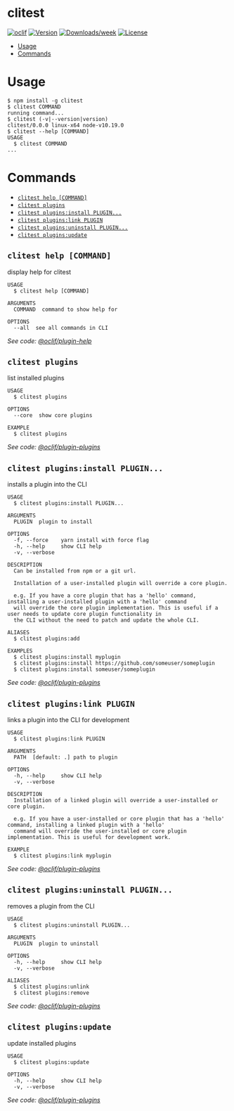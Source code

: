 clitest
=======



[![oclif](https://img.shields.io/badge/cli-oclif-brightgreen.svg)](https://oclif.io)
[![Version](https://img.shields.io/npm/v/clitest.svg)](https://npmjs.org/package/clitest)
[![Downloads/week](https://img.shields.io/npm/dw/clitest.svg)](https://npmjs.org/package/clitest)
[![License](https://img.shields.io/npm/l/clitest.svg)](https://github.com/VerasThiago/clitest/blob/master/package.json)

<!-- toc -->
* [Usage](#usage)
* [Commands](#commands)
<!-- tocstop -->
# Usage
<!-- usage -->
```sh-session
$ npm install -g clitest
$ clitest COMMAND
running command...
$ clitest (-v|--version|version)
clitest/0.0.0 linux-x64 node-v10.19.0
$ clitest --help [COMMAND]
USAGE
  $ clitest COMMAND
...
```
<!-- usagestop -->
# Commands
<!-- commands -->
* [`clitest help [COMMAND]`](#clitest-help-command)
* [`clitest plugins`](#clitest-plugins)
* [`clitest plugins:install PLUGIN...`](#clitest-pluginsinstall-plugin)
* [`clitest plugins:link PLUGIN`](#clitest-pluginslink-plugin)
* [`clitest plugins:uninstall PLUGIN...`](#clitest-pluginsuninstall-plugin)
* [`clitest plugins:update`](#clitest-pluginsupdate)

## `clitest help [COMMAND]`

display help for clitest

```
USAGE
  $ clitest help [COMMAND]

ARGUMENTS
  COMMAND  command to show help for

OPTIONS
  --all  see all commands in CLI
```

_See code: [@oclif/plugin-help](https://github.com/oclif/plugin-help/blob/v3.1.0/src/commands/help.ts)_

## `clitest plugins`

list installed plugins

```
USAGE
  $ clitest plugins

OPTIONS
  --core  show core plugins

EXAMPLE
  $ clitest plugins
```

_See code: [@oclif/plugin-plugins](https://github.com/oclif/plugin-plugins/blob/v1.7.10/src/commands/plugins/index.ts)_

## `clitest plugins:install PLUGIN...`

installs a plugin into the CLI

```
USAGE
  $ clitest plugins:install PLUGIN...

ARGUMENTS
  PLUGIN  plugin to install

OPTIONS
  -f, --force    yarn install with force flag
  -h, --help     show CLI help
  -v, --verbose

DESCRIPTION
  Can be installed from npm or a git url.

  Installation of a user-installed plugin will override a core plugin.

  e.g. If you have a core plugin that has a 'hello' command, installing a user-installed plugin with a 'hello' command 
  will override the core plugin implementation. This is useful if a user needs to update core plugin functionality in 
  the CLI without the need to patch and update the whole CLI.

ALIASES
  $ clitest plugins:add

EXAMPLES
  $ clitest plugins:install myplugin 
  $ clitest plugins:install https://github.com/someuser/someplugin
  $ clitest plugins:install someuser/someplugin
```

_See code: [@oclif/plugin-plugins](https://github.com/oclif/plugin-plugins/blob/v1.7.10/src/commands/plugins/install.ts)_

## `clitest plugins:link PLUGIN`

links a plugin into the CLI for development

```
USAGE
  $ clitest plugins:link PLUGIN

ARGUMENTS
  PATH  [default: .] path to plugin

OPTIONS
  -h, --help     show CLI help
  -v, --verbose

DESCRIPTION
  Installation of a linked plugin will override a user-installed or core plugin.

  e.g. If you have a user-installed or core plugin that has a 'hello' command, installing a linked plugin with a 'hello' 
  command will override the user-installed or core plugin implementation. This is useful for development work.

EXAMPLE
  $ clitest plugins:link myplugin
```

_See code: [@oclif/plugin-plugins](https://github.com/oclif/plugin-plugins/blob/v1.7.10/src/commands/plugins/link.ts)_

## `clitest plugins:uninstall PLUGIN...`

removes a plugin from the CLI

```
USAGE
  $ clitest plugins:uninstall PLUGIN...

ARGUMENTS
  PLUGIN  plugin to uninstall

OPTIONS
  -h, --help     show CLI help
  -v, --verbose

ALIASES
  $ clitest plugins:unlink
  $ clitest plugins:remove
```

_See code: [@oclif/plugin-plugins](https://github.com/oclif/plugin-plugins/blob/v1.7.10/src/commands/plugins/uninstall.ts)_

## `clitest plugins:update`

update installed plugins

```
USAGE
  $ clitest plugins:update

OPTIONS
  -h, --help     show CLI help
  -v, --verbose
```

_See code: [@oclif/plugin-plugins](https://github.com/oclif/plugin-plugins/blob/v1.7.10/src/commands/plugins/update.ts)_
<!-- commandsstop -->
